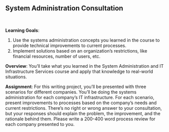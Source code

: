 ## System Administration Consultation

<br>

**Learning Goals**:

1. Use the systems administration concepts you learned in the course to provide technical improvements to current processes.
2. Implement solutions based on an organization’s restrictions, like financial resources, number of users, etc.

**Overview**: You’ll take what you learned in the System Administration and IT Infrastructure Services course and apply that knowledge to real-world situations.

**Assignment**: For this writing project, you’ll be presented with three scenarios for different companies. You’ll be doing the systems administration for each company’s IT infrastructure. For each scenario, present improvements to processes based on the company’s needs and current restrictions. There’s no right or wrong answer to your consultation, but your responses should explain the problem, the improvement, and the rationale behind them. Please write a 200-400 word process review for each company presented to you.